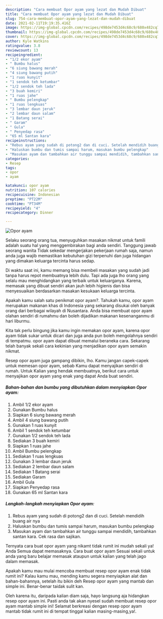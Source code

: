 ```yaml
---
description: "Cara membuat Opor ayam yang lezat dan Mudah Dibuat"
title: "Cara membuat Opor ayam yang lezat dan Mudah Dibuat"
slug: 754-cara-membuat-opor-ayam-yang-lezat-dan-mudah-dibuat
date: 2021-02-11T19:19:35.416Z
image: https://img-global.cpcdn.com/recipes/498de7453d4c68c9/680x482cq70/opor-ayam-foto-resep-utama.jpg
thumbnail: https://img-global.cpcdn.com/recipes/498de7453d4c68c9/680x482cq70/opor-ayam-foto-resep-utama.jpg
cover: https://img-global.cpcdn.com/recipes/498de7453d4c68c9/680x482cq70/opor-ayam-foto-resep-utama.jpg
author: Kyle Watkins
ratingvalue: 3.8
reviewcount: 13
recipeingredient:
- "1/2 ekor ayam"
- " Bumbu halus"
- "6 siung bawang merah"
- "4 siung bawang putih"
- "1 ruas kunyit"
- "1 sendok teh ketumbar"
- "1/2 sendok teh lada"
- "3 buah kemiri"
- "1 ruas jahe"
- " Bumbu pelengkap"
- "1 ruas lengkuas"
- "3 lembar daun jeruk"
- "2 lembar daun salam"
- "1 Batang serai"
- " Garam"
- " Gula"
- " Penyedap rasa"
- "65 ml Santan kara"
recipeinstructions:
- "Rebus ayam yang sudah di potong2 dan di cuci. Setelah mendidih buang air nya"
- "Haluskan bumbu dan tumis sampai harum, masukan bumbu pelengkap"
- "Masukan ayam dan tambahkan air tunggu sampai mendidih, tambahkan santan kara. Cek rasa dan sajikan."
categories:
- Resep
tags:
- opor
- ayam

katakunci: opor ayam 
nutrition: 107 calories
recipecuisine: Indonesian
preptime: "PT22M"
cooktime: "PT34M"
recipeyield: "4"
recipecategory: Dinner

---
```



![Opor ayam](https://img-global.cpcdn.com/recipes/498de7453d4c68c9/680x482cq70/opor-ayam-foto-resep-utama.jpg)

Selaku seorang orang tua, menyuguhkan masakan nikmat untuk famili adalah suatu hal yang menggembirakan bagi anda sendiri. Tanggung jawab seorang  wanita Tidak sekedar mengerjakan pekerjaan rumah saja, namun anda juga wajib memastikan kebutuhan gizi terpenuhi dan juga hidangan yang dimakan keluarga tercinta harus sedap.

Di waktu  saat ini, kamu memang bisa membeli masakan yang sudah jadi tanpa harus repot membuatnya lebih dulu. Tapi ada juga lho orang yang selalu mau menghidangkan yang terbaik untuk keluarganya. Karena, memasak yang dibuat sendiri akan jauh lebih higienis dan bisa menyesuaikan berdasarkan masakan kesukaan keluarga tercinta. 



Apakah kamu salah satu penikmat opor ayam?. Tahukah kamu, opor ayam merupakan makanan khas di Indonesia yang sekarang disukai oleh banyak orang dari berbagai wilayah di Nusantara. Anda bisa membuat opor ayam olahan sendiri di rumahmu dan boleh dijadikan makanan kesenanganmu di hari liburmu.

Kita tak perlu bingung jika kamu ingin memakan opor ayam, karena opor ayam tidak sukar untuk dicari dan juga anda pun boleh mengolahnya sendiri di tempatmu. opor ayam dapat dibuat memalui beraneka cara. Sekarang telah banyak sekali cara kekinian yang menjadikan opor ayam semakin nikmat.

Resep opor ayam juga gampang dibikin, lho. Kamu jangan capek-capek untuk memesan opor ayam, sebab Kamu dapat menyajikan sendiri di rumah. Untuk Kalian yang hendak membuatnya, berikut cara untuk menyajikan opor ayam yang enak yang dapat Anda buat sendiri.

<!--inarticleads1-->

##### Bahan-bahan dan bumbu yang dibutuhkan dalam menyiapkan Opor ayam:

1. Ambil 1/2 ekor ayam
1. Gunakan  Bumbu halus
1. Siapkan 6 siung bawang merah
1. Ambil 4 siung bawang putih
1. Gunakan 1 ruas kunyit
1. Ambil 1 sendok teh ketumbar
1. Gunakan 1/2 sendok teh lada
1. Sediakan 3 buah kemiri
1. Siapkan 1 ruas jahe
1. Ambil  Bumbu pelengkap
1. Sediakan 1 ruas lengkuas
1. Gunakan 3 lembar daun jeruk
1. Sediakan 2 lembar daun salam
1. Sediakan 1 Batang serai
1. Sediakan  Garam
1. Ambil  Gula
1. Siapkan  Penyedap rasa
1. Gunakan 65 ml Santan kara




<!--inarticleads2-->

##### Langkah-langkah menyiapkan Opor ayam:

1. Rebus ayam yang sudah di potong2 dan di cuci. Setelah mendidih buang air nya
1. Haluskan bumbu dan tumis sampai harum, masukan bumbu pelengkap
1. Masukan ayam dan tambahkan air tunggu sampai mendidih, tambahkan santan kara. Cek rasa dan sajikan.




Ternyata cara buat opor ayam yang nikamt tidak rumit ini mudah sekali ya! Anda Semua dapat memasaknya. Cara buat opor ayam Sesuai sekali untuk anda yang baru belajar memasak ataupun untuk kalian yang telah jago dalam memasak.

Apakah kamu mau mulai mencoba membuat resep opor ayam enak tidak rumit ini? Kalau kamu mau, mending kamu segera menyiapkan alat dan bahan-bahannya, setelah itu bikin deh Resep opor ayam yang mantab dan simple ini. Benar-benar taidak sulit kan. 

Oleh karena itu, daripada kalian diam saja, hayo langsung aja hidangkan resep opor ayam ini. Pasti anda tak akan nyesel sudah membuat resep opor ayam mantab simple ini! Selamat berkreasi dengan resep opor ayam mantab tidak rumit ini di tempat tinggal kalian masing-masing,ya!.

